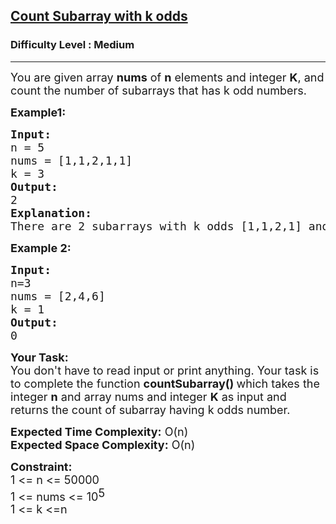 <h2><a href="https://practice.geeksforgeeks.org/problems/count-subarray-with-k-odds/0">Count Subarray with k odds</a></h2><h3>Difficulty Level : Medium</h3><hr><div class="problems_problem_content__Xm_eO"><p><span style="font-size:18px">You are given array <strong>nums</strong> of <strong>n</strong> elements and integer <strong>K</strong>, and count the number of subarrays that has&nbsp;k odd numbers.</span></p>

<p><strong><span style="font-size:18px">Example1:</span></strong></p>

<pre><span style="font-size:18px"><strong>Input:</strong>
n = 5
nums = [1,1,2,1,1]
k = 3
<strong>Output:</strong>
2</span><span style="font-size:18px">
<strong>Explanation:
</strong>There are 2 subarrays with k odds </span><span style="font-size:18px">[1,1,2,1] and [1,2,1,1]</span></pre>

<p><span style="font-size:18px"><strong>Example 2:</strong></span></p>

<pre><span style="font-size:18px"><strong>Input:</strong></span>
<span style="font-size:18px">n=3
nums = [2,4,6]
k = 1
<strong>Output:
</strong>0</span></pre>

<p><strong><span style="font-size:18px">Your Task:</span></strong><br>
<span style="font-size:18px">You don't have to read input or print anything. Your task is to complete the function <strong>countSubarray()&nbsp;</strong>which takes the integer <strong>n</strong> and array nums and integer&nbsp;<strong>K</strong>&nbsp;as input and returns the count of subarray having k odds number.</span></p>

<p><span style="font-size:18px"><strong>Expected Time Complexity:</strong> O(n)<br>
<strong>Expected Space Complexity:</strong> O(n)</span></p>

<p><strong><span style="font-size:18px">Constraint:</span></strong><br>
<span style="font-size:18px">1 &lt;= n &lt;= 50000<br>
1 &lt;= nums &lt;= 10</span><sup><span style="font-size:18px">5<br>
1 &lt;= k &lt;=n</span></sup></p>
</div>